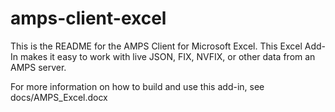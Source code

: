 # amps-client-excel


This is the README for the AMPS Client for Microsoft Excel. This Excel Add-In
makes it easy to work with live JSON, FIX, NVFIX, or other data from an AMPS server.

For more information on how to build and use this add-in, see docs/AMPS\_Excel.docx
